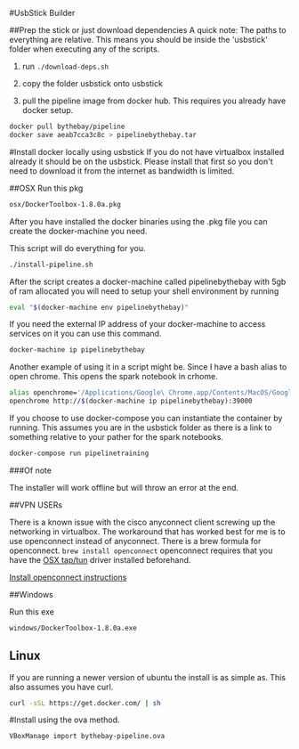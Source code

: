 #UsbStick Builder

##Prep the stick or just download dependencies
A quick note:  The paths to everything are relative.  This means you should be inside the 'usbstick' folder when executing any of the scripts.


1. run ```./download-deps.sh```
2. copy the folder usbstick onto usbstick

3. pull the pipeline image from docker hub.  This requires you already have docker setup.

```sh
docker pull bythebay/pipeline
docker save aeab7cca3c8c > pipelinebythebay.tar
```


#Install docker locally using usbstick
If you do not have virtualbox installed already it should be on the usbstick.  Please install that first so you don't need to download it from the internet as bandwidth is limited.

##OSX
Run this pkg 

```sh
osx/DockerToolbox-1.8.0a.pkg
```

After you have installed the docker binaries using the .pkg file you can create the docker-machine you need.

This script will do everything for you.

```sh
./install-pipeline.sh
```

After the script creates a docker-machine called pipelinebythebay with 5gb of ram allocated you will need to setup your shell environment by running 

```sh
eval "$(docker-machine env pipelinebythebay)"
```

If you need the external IP address of your docker-machine to access services on it you can use this command.

```sh
docker-machine ip pipelinebythebay
```

Another example of using it in a script might be.  Since I have a bash alias to open chrome. This opens the spark notebook in crhome.

```sh
alias openchrome='/Applications/Google\ Chrome.app/Contents/MacOS/Google\ Chrome --kiosk'
openchrome http://$(docker-machine ip pipelinebythebay):39000
```


If you choose to use docker-compose you can instantiate the container by running. This assumes you are in the usbstick folder as there is a link to something relative to your pather for the spark notebooks.

```sh
docker-compose run pipelinetraining
```

###Of note

The installer will work offline but will throw an error at the end.

##VPN USERs

There is a known issue with the cisco anyconnect client screwing up the networking in virtualbox.  The workaround that has worked best for me is to use openconnect instead of anyconnect.  There is a brew formula for openconnect.  ``` brew install openconnect ```
openconnect requires that you have the [OSX tap/tun](http://tuntaposx.sourceforge.net/) driver installed beforehand.

[Install openconnect instructions](https://gist.github.com/moklett/3170636)




##Windows

Run this exe

```sh
windows/DockerToolbox-1.8.0a.exe
```

## Linux

If you are running a newer version of ubuntu the install is as simple as. This also assumes you have curl.


```sh
curl -sSL https://get.docker.com/ | sh
```

#Install using the ova method.

```sh
VBoxManage import bythebay-pipeline.ova
```